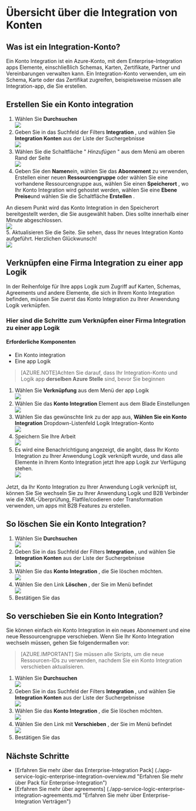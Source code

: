 <properties 
    pageTitle="Übersicht über die Integration von Konten und der Enterprise-Integration Pack | Microsoft Azure-App-Verwaltungsdienst | Microsoft Azure" 
    description="Erfahren Sie alles über Integration Konten, die Enterprise-Integration Pack und Logik apps" 
    services="logic-apps" 
    documentationCenter=".net,nodejs,java"
    authors="msftman" 
    manager="erikre" 
    editor="cgronlun"/>

<tags 
    ms.service="logic-apps" 
    ms.workload="integration" 
    ms.tgt_pltfrm="na" 
    ms.devlang="na" 
    ms.topic="article" 
    ms.date="07/08/2016" 
    ms.author="deonhe"/>

# <a name="overview-of-integration-accounts"></a>Übersicht über die Integration von Konten

## <a name="what-is-an-integration-account"></a>Was ist ein Integration-Konto?
Ein Konto Integration ist ein Azure-Konto, mit dem Enterprise-Integration apps Elemente, einschließlich Schemas, Karten, Zertifikate, Partner und Vereinbarungen verwalten kann. Ein Integration-Konto verwenden, um ein Schema, Karte oder das Zertifikat zugreifen, beispielsweise müssen alle Integration-app, die Sie erstellen.

## <a name="create-an-integration-account"></a>Erstellen Sie ein Konto integration 
1. Wählen Sie **Durchsuchen**   
![](./media/app-service-logic-enterprise-integration-accounts/account-1.png)  
2. Geben Sie in das Suchfeld der Filters **Integration** , und wählen Sie **Integration Konten** aus der Liste der Suchergebnisse     
 ![](./media/app-service-logic-enterprise-integration-accounts/account-2.png)  
3. Wählen Sie die Schaltfläche " *Hinzufügen* " aus dem Menü am oberen Rand der Seite      
![](./media/app-service-logic-enterprise-integration-accounts/account-3.png)  
4. Geben Sie den **Namen**ein, wählen Sie das **Abonnement** zu verwenden, Erstellen einer neuen **Ressourcengruppe** oder wählen Sie eine vorhandene Ressourcengruppe aus, wählen Sie einen **Speicherort** , wo Ihr Konto Integration wird gehostet werden, wählen Sie eine **Ebene Preise**und wählen Sie die Schaltfläche **Erstellen** .   

  An diesem Punkt wird das Konto Integration in den Speicherort bereitgestellt werden, die Sie ausgewählt haben. Dies sollte innerhalb einer Minute abgeschlossen.    
![](./media/app-service-logic-enterprise-integration-accounts/account-4.png)  
5. Aktualisieren Sie die Seite. Sie sehen, dass Ihr neues Integration Konto aufgeführt. Herzlichen Glückwunsch!  
![](./media/app-service-logic-enterprise-integration-accounts/account-5.png) 

## <a name="how-to-link-an-integration-account-to-a-logic-app"></a>Verknüpfen eine Firma Integration zu einer app Logik
In der Reihenfolge für Ihre apps Logik zum Zugriff auf Karten, Schemas, Agreements und andere Elemente, die sich in Ihrem Konto Integration befinden, müssen Sie zuerst das Konto Integration zu Ihrer Anwendung Logik verknüpfen.

### <a name="here-are-the-steps-to-link-an-integration-account-to-a-logic-app"></a>Hier sind die Schritte zum Verknüpfen einer Firma Integration zu einer app Logik 

#### <a name="prerequisites"></a>Erforderliche Komponenten
- Ein Konto integration
- Eine app Logik

>[AZURE.NOTE]Achten Sie darauf, dass Ihr Integration-Konto und Logik app **derselben Azure Stelle** sind, bevor Sie beginnen

1. Wählen Sie **Verknüpfung** aus dem Menü der app Logik  
![](./media/app-service-logic-enterprise-integration-accounts/linkaccount-1.png)   
2. Wählen Sie das **Konto Integration** Element aus dem Blade Einstellungen  
![](./media/app-service-logic-enterprise-integration-accounts/linkaccount-2.png)   
3. Wählen Sie das gewünschte link zu der app aus, **Wählen Sie ein Konto Integration** Dropdown-Listenfeld Logik Integration-Konto  
![](./media/app-service-logic-enterprise-integration-accounts/linkaccount-3.png)   
4. Speichern Sie Ihre Arbeit  
![](./media/app-service-logic-enterprise-integration-accounts/linkaccount-4.png)   
5. Es wird eine Benachrichtigung angezeigt, die angibt, dass Ihr Konto Integration zu Ihrer Anwendung Logik verknüpft wurde, und dass alle Elemente in Ihrem Konto Integration jetzt Ihre app Logik zur Verfügung stehen.  
![](./media/app-service-logic-enterprise-integration-accounts/linkaccount-5.png)   

Jetzt, da Ihr Konto Integration zu Ihrer Anwendung Logik verknüpft ist, können Sie Sie wechseln Sie zu Ihrer Anwendung Logik und B2B Verbinder wie die XML-Überprüfung, Flatfile/codieren oder Transformation verwenden, um apps mit B2B Features zu erstellen.  
    
## <a name="how-to-delete-an-integration-account"></a>So löschen Sie ein Konto Integration?
1. Wählen Sie **Durchsuchen**  
![](./media/app-service-logic-enterprise-integration-overview/overview-1.png)    
2. Geben Sie in das Suchfeld der Filters **Integration** , und wählen Sie **Integration Konten** aus der Liste der Suchergebnisse     
 ![](./media/app-service-logic-enterprise-integration-overview/overview-2.png)  
3. Wählen Sie das **Konto Integration** , die Sie löschen möchten.  
![](./media/app-service-logic-enterprise-integration-overview/overview-3.png)  
4. Wählen Sie den Link **Löschen** , der Sie im Menü befindet   
![](./media/app-service-logic-enterprise-integration-accounts/delete.png)  
5. Bestätigen Sie das    

## <a name="how-to-move-an-integration-account"></a>So verschieben Sie ein Konto Integration?
Sie können einfach ein Konto Integration in ein neues Abonnement und eine neue Ressourcengruppe verschieben. Wenn Sie Ihr Konto Integration wechseln müssen, gehen Sie folgendermaßen vor:

>[AZURE.IMPORTANT] Sie müssen alle Skripts, um die neue Ressourcen-IDs zu verwenden, nachdem Sie ein Konto Integration verschieben aktualisieren.

1. Wählen Sie **Durchsuchen**  
![](./media/app-service-logic-enterprise-integration-overview/overview-1.png)    
2. Geben Sie in das Suchfeld der Filters **Integration** , und wählen Sie **Integration Konten** aus der Liste der Suchergebnisse     
 ![](./media/app-service-logic-enterprise-integration-overview/overview-2.png)  
3. Wählen Sie das **Konto Integration** , die Sie löschen möchten.  
![](./media/app-service-logic-enterprise-integration-overview/overview-3.png)  
4. Wählen Sie den Link mit **Verschieben** , der Sie im Menü befindet   
![](./media/app-service-logic-enterprise-integration-accounts/move.png)  
5. Bestätigen Sie das    

## <a name="next-steps"></a>Nächste Schritte
- [Erfahren Sie mehr über das Enterprise-Integration Pack] (./app-service-logic-enterprise-integration-overview.md "Erfahren Sie mehr über Pack für Enterprise-Integration")  
- [Erfahren Sie mehr über agreements] (./app-service-logic-enterprise-integration-agreements.md "Erfahren Sie mehr über Enterprise-Integration Verträgen")  


 